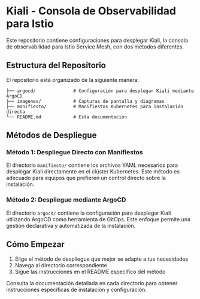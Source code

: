 # Kiali - Consola de Observabilidad para Istio

Este repositorio contiene configuraciones para desplegar Kiali, la consola de observabilidad para Istio Service Mesh, con dos métodos diferentes.

## Estructura del Repositorio

El repositorio está organizado de la siguiente manera:

```
├── argocd/              # Configuración para desplegar Kiali mediante ArgoCD
├── imagenes/            # Capturas de pantalla y diagramas
├── manifiesto/          # Manifiestos Kubernetes para instalación directa
└── README.md            # Esta documentación
```

## Métodos de Despliegue

### Método 1: Despliegue Directo con Manifiestos
El directorio `manifiesto/` contiene los archivos YAML necesarios para desplegar Kiali directamente en el clúster Kubernetes. Este método es adecuado para equipos que prefieren un control directo sobre la instalación.

### Método 2: Despliegue mediante ArgoCD
El directorio `argocd/` contiene la configuración para desplegar Kiali utilizando ArgoCD como herramienta de GitOps. Este enfoque permite una gestión declarativa y automatizada de la instalación.

## Cómo Empezar

1. Elige el método de despliegue que mejor se adapte a tus necesidades
2. Navega al directorio correspondiente
3. Sigue las instrucciones en el README específico del método

Consulta la documentación detallada en cada directorio para obtener instrucciones específicas de instalación y configuración.
